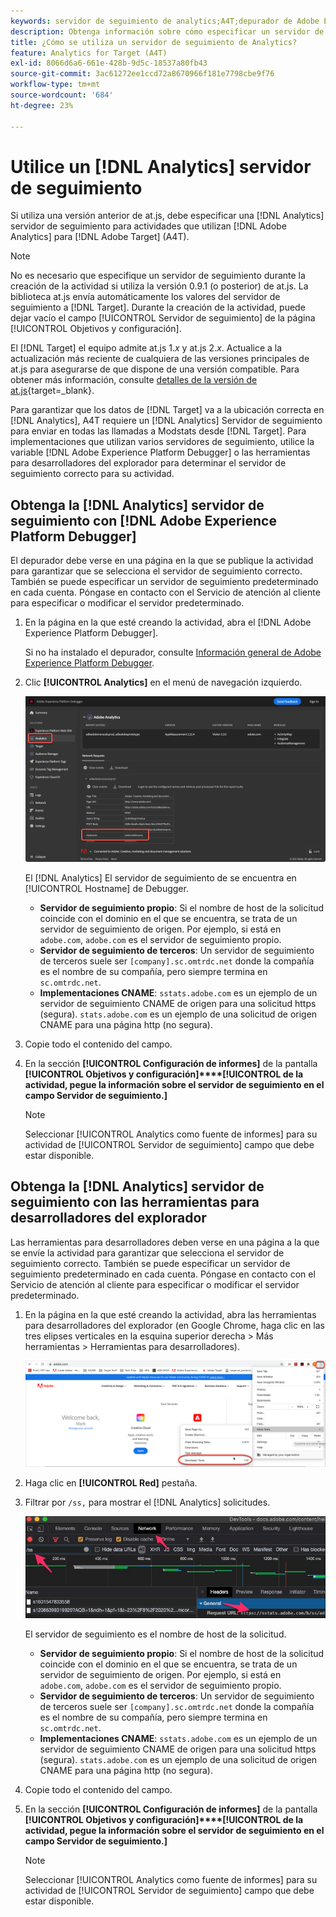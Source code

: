 ```yaml
---
keywords: servidor de seguimiento de analytics;A4T;depurador de Adobe Experience Cloud;depurador de Adobe Experience Platform;fuente de informes;herramientas para desarrolladores
description: Obtenga información sobre cómo especificar un servidor de seguimiento de Analytics para actividades que utilizan Analytics para [!DNL Target] (A4T) si utiliza una versión anterior de at.js.
title: ¿Cómo se utiliza un servidor de seguimiento de Analytics?
feature: Analytics for Target (A4T)
exl-id: 8066d6a6-661e-428b-9d5c-18537a80fb43
source-git-commit: 3ac61272ee1ccd72a8670966f181e7798cbe9f76
workflow-type: tm+mt
source-wordcount: '684'
ht-degree: 23%

---
```


# Utilice un [!DNL Analytics] servidor de seguimiento

Si utiliza una versión anterior de at.js, debe especificar una [!DNL Analytics] servidor de seguimiento para actividades que utilizan [!DNL Adobe Analytics] para [!DNL Adobe Target] (A4T).

>[!NOTE]
>
>No es necesario que especifique un servidor de seguimiento durante la creación de la actividad si utiliza la versión 0.9.1 (o posterior) de at.js. La biblioteca at.js envía automáticamente los valores del servidor de seguimiento a [!DNL Target]. Durante la creación de la actividad, puede dejar vacío el campo [!UICONTROL Servidor de seguimiento] de la página [!UICONTROL Objetivos y configuración].
>
>El [!DNL Target] el equipo admite at.js 1.*x* y at.js 2.*x*. Actualice a la actualización más reciente de cualquiera de las versiones principales de at.js para asegurarse de que dispone de una versión compatible. Para obtener más información, consulte [detalles de la versión de at.js](https://developer.adobe.com/target/implement/client-side/atjs/target-atjs-versions/){target=_blank}.

Para garantizar que los datos de [!DNL Target] va a la ubicación correcta en [!DNL Analytics], A4T requiere un [!DNL Analytics] Servidor de seguimiento para enviar en todas las llamadas a Modstats desde [!DNL Target]. Para implementaciones que utilizan varios servidores de seguimiento, utilice la variable [!DNL Adobe Experience Platform Debugger] o las herramientas para desarrolladores del explorador para determinar el servidor de seguimiento correcto para su actividad.

## Obtenga la [!DNL Analytics] servidor de seguimiento con [!DNL Adobe Experience Platform Debugger]

El depurador debe verse en una página en la que se publique la actividad para garantizar que se selecciona el servidor de seguimiento correcto. También se puede especificar un servidor de seguimiento predeterminado en cada cuenta. Póngase en contacto con el Servicio de atención al cliente para especificar o modificar el servidor predeterminado.

1. En la página en la que esté creando la actividad, abra el [!DNL Adobe Experience Platform Debugger].

   Si no ha instalado el depurador, consulte [Información general de Adobe Experience Platform Debugger](https://experienceleague.adobe.com/docs/platform-learn/data-collection/debugger/overview.html).

1. Clic **[!UICONTROL Analytics]** en el menú de navegación izquierdo.

   ![Imagen Screen_DebuggerTrackServ](assets/Screen_DebuggerTrackServ.png)

   El [!DNL Analytics] El servidor de seguimiento de se encuentra en [!UICONTROL Hostname] de Debugger.

   * **Servidor de seguimiento propio**: Si el nombre de host de la solicitud coincide con el dominio en el que se encuentra, se trata de un servidor de seguimiento de origen. Por ejemplo, si está en `adobe.com`, `adobe.com` es el servidor de seguimiento propio.
   * **Servidor de seguimiento de terceros**: Un servidor de seguimiento de terceros suele ser `[company].sc.omtrdc.net` donde la compañía es el nombre de su compañía, pero siempre termina en `sc.omtrdc.net`.
   * **Implementaciones CNAME**: `sstats.adobe.com` es un ejemplo de un servidor de seguimiento CNAME de origen para una solicitud https (segura). `stats.adobe.com` es un ejemplo de una solicitud de origen CNAME para una página http (no segura).

1. Copie todo el contenido del campo.

1. En la sección **[!UICONTROL Configuración de informes]** de la pantalla **[!UICONTROL Objetivos y configuración]****[!UICONTROL de la actividad, pegue la información sobre el servidor de seguimiento en el campo Servidor de seguimiento.]**

   >[!NOTE]
   >
   >Seleccionar [!UICONTROL Analytics como fuente de informes] para su actividad de [!UICONTROL Servidor de seguimiento] campo que debe estar disponible.

## Obtenga la [!DNL Analytics] servidor de seguimiento con las herramientas para desarrolladores del explorador

Las herramientas para desarrolladores deben verse en una página a la que se envíe la actividad para garantizar que selecciona el servidor de seguimiento correcto. También se puede especificar un servidor de seguimiento predeterminado en cada cuenta. Póngase en contacto con el Servicio de atención al cliente para especificar o modificar el servidor predeterminado.

1. En la página en la que esté creando la actividad, abra las herramientas para desarrolladores del explorador (en Google Chrome, haga clic en las tres elipses verticales en la esquina superior derecha > Más herramientas > Herramientas para desarrolladores).

   ![Herramientas para desarrolladores Chrome](/help/main/c-integrating-target-with-mac/a4t/assets/chrome-dev-tools.png)

1. Haga clic en **[!UICONTROL Red]** pestaña.

1. Filtrar por `/ss,` para mostrar el [!DNL Analytics] solicitudes.

   ![Herramientas para desarrolladores Chrome con búsqueda /ss](/help/main/c-integrating-target-with-mac/a4t/assets/chrome-search.png)

   El servidor de seguimiento es el nombre de host de la solicitud.

   * **Servidor de seguimiento propio**: Si el nombre de host de la solicitud coincide con el dominio en el que se encuentra, se trata de un servidor de seguimiento de origen. Por ejemplo, si está en `adobe.com`, `adobe.com` es el servidor de seguimiento propio.
   * **Servidor de seguimiento de terceros**: Un servidor de seguimiento de terceros suele ser `[company].sc.omtrdc.net` donde la compañía es el nombre de su compañía, pero siempre termina en `sc.omtrdc.net`.
   * **Implementaciones CNAME**: `sstats.adobe.com` es un ejemplo de un servidor de seguimiento CNAME de origen para una solicitud https (segura). `stats.adobe.com` es un ejemplo de una solicitud de origen CNAME para una página http (no segura).

1. Copie todo el contenido del campo.

1. En la sección **[!UICONTROL Configuración de informes]** de la pantalla **[!UICONTROL Objetivos y configuración]****[!UICONTROL de la actividad, pegue la información sobre el servidor de seguimiento en el campo Servidor de seguimiento.]**

   >[!NOTE]
   >
   >Seleccionar [!UICONTROL Analytics como fuente de informes] para su actividad de [!UICONTROL Servidor de seguimiento] campo que debe estar disponible.
